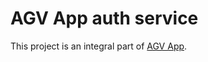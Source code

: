 # AGV App auth service

This project is an integral part of [AGV App](https://github.com/fxxholub/agv-app.git).
